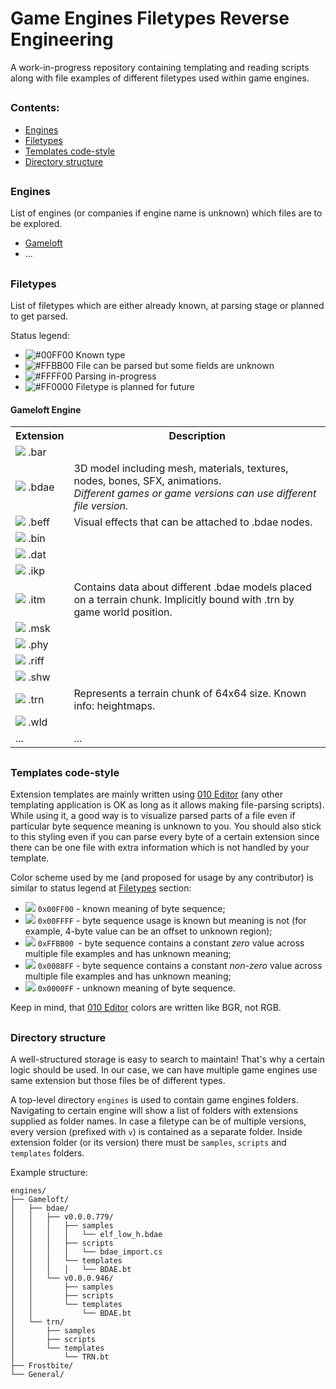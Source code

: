 # Game Engines Filetypes Reverse Engineering

A work-in-progress repository containing templating and reading scripts along with file examples of different filetypes used within game engines.

##

### Contents:

* [Engines](#engines)
* [Filetypes](#filetypes)
* [Templates code-style](#templates-code-style)
* [Directory structure](#directory-structure)

##

### Engines

List of engines (or companies if engine name is unknown) which files are to be explored.

* [Gameloft](#gameloft-engine)
* ...

##

### Filetypes

List of filetypes which are either already known, at parsing stage or planned to get parsed.

Status legend:

* ![#00FF00](https://placehold.it/15/00FF00/?text=+) Known type
* ![#FFBB00](https://placehold.it/15/FFBB00/?text=+) File can be parsed but some fields are unknown
* ![#FFFF00](https://placehold.it/15/FFFF00/?text=+) Parsing in-progress
* ![#FF0000](https://placehold.it/15/FF0000/?text=+) Filetype is planned for future

#### Gameloft Engine

<table>
  <tr>
    <th>Extension</th>
    <th>Description</th>
  </tr>
  <tr>
    <td><img src="https://placehold.it/15/FF0000/?text=+" /> .bar</td>
    <td></td>
  </tr>
  <tr>
  <td><img src="https://placehold.it/15/FFFF00/?text=+" /> <span class="">.bdae</span></td>
  <td>3D model including mesh, materials, textures, nodes, bones, SFX, animations.<br><i>Different games or game versions can use different file version.</i></td>
  </tr>
  <tr>
    <td><img src="https://placehold.it/15/FF0000/?text=+" /> .beff</td>
    <td>Visual effects that can be attached to .bdae nodes.</td>
  </tr>
  <tr>
    <td><img src="https://placehold.it/15/FF0000/?text=+" /> .bin</td>
    <td></td>
  </tr>
  <tr>
    <td><img src="https://placehold.it/15/FF0000/?text=+" /> .dat</td>
    <td></td>
  </tr>
  <tr>
    <td><img src="https://placehold.it/15/FF0000/?text=+" /> .ikp</td>
    <td></td>
  </tr>
  <tr>
    <td><img src="https://placehold.it/15/FFBB00/?text=+" /> .itm</td>
    <td>Contains data about different .bdae models placed on a terrain chunk. Implicitly bound with .trn by game world position.</td>
  </tr>
  <tr>
    <td><img src="https://placehold.it/15/FF0000/?text=+" /> .msk</td>
    <td></td>
  </tr>
  <tr>
    <td><img src="https://placehold.it/15/FF0000/?text=+" /> .phy</td>
    <td></td>
  </tr>
  <tr>
    <td><img src="https://placehold.it/15/FF0000/?text=+" /> .riff</td>
    <td></td>
  </tr>
  <tr>
    <td><img src="https://placehold.it/15/FF0000/?text=+" /> .shw</td>
    <td></td>
  </tr>
  <tr>
    <td><img src="https://placehold.it/15/FFFF00/?text=+" /> .trn</td>
    <td>Represents a terrain chunk of 64x64 size. Known info: heightmaps.</td>
  </tr>
  <tr>
    <td><img src="https://placehold.it/15/FF0000/?text=+" /> .wld</td>
    <td></td>
  </tr>
  <tr>
    <td>...</td>
    <td>...</td>
  </tr>
</table>

##

### Templates code-style

Extension templates are mainly written using [010 Editor](https://www.sweetscape.com/010editor/) (any other templating application is OK as long as it allows making file-parsing scripts). While using it, a good way is to visualize parsed parts of a file even if particular byte sequence meaning is unknown  to you. You should also stick to this styling even if you can parse every byte of a certain extension since there can be one file with extra information which is not handled by your template.

Color scheme used by me (and proposed for usage by any contributor) is similar to status legend at [Filetypes](#filetypes) section:

- ![](https://placehold.it/15/00FF00/?text=+) `0x00FF00` - known meaning of byte sequence;
- ![](https://placehold.it/15/FFFF00/?text=+) `0x00FFFF` - byte sequence usage is known but meaning is not (for example, 4-byte value can be an offset to unknown region);
- ![](https://placehold.it/15/00BBFF/?text=+) `0xFFBB00 `- byte sequence contains a constant *zero* value across multiple file examples and has unknown meaning;
- ![](https://placehold.it/15/FF8800/?text=+) `0x0088FF` - byte sequence contains a constant *non-zero* value across multiple file examples and has unknown meaning;
- ![](https://placehold.it/15/FF0000/?text=+) `0x0000FF` - unknown meaning of byte sequence.

Keep in mind, that [010 Editor](https://www.sweetscape.com/010editor/) colors are written like BGR, not RGB.

##

### Directory structure

A well-structured storage is easy to search to maintain! That's why a certain logic should be used. In our case, we can have multiple game engines use same extension but those files be of different types.

A top-level directory `engines` is used to contain game engines folders. Navigating to certain engine will show a list of folders with extensions supplied as folder names. In case a filetype can be of multiple versions, every version (prefixed with `v`) is contained as a separate folder. Inside extension folder (or its version) there must be `samples`, `scripts` and `templates` folders.


Example structure:

```
engines/
├── Gameloft/
│   ├── bdae/
│   │   ├── v0.0.0.779/
│   │   │   ├── samples
│   │   │   │   └── elf_low_h.bdae
│   │   │   ├── scripts
│   │   │   │   └── bdae_import.cs
│   │   │   └── templates
│   │   │   │   └── BDAE.bt
│   │   └── v0.0.0.946/
│   │       ├── samples
│   │       ├── scripts
│   │       └── templates
│   │           └── BDAE.bt
│   └── trn/
│       ├── samples
│       ├── scripts
│       └── templates
│           └── TRN.bt
├── Frostbite/
└── General/
```
